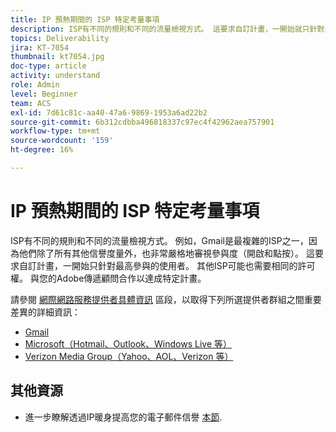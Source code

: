 ```yaml
---
title: IP 預熱期間的 ISP 特定考量事項
description: ISP有不同的規則和不同的流量檢視方式。 這要求自訂計畫，一開始就只針對最高參與的使用者。
topics: Deliverability
jira: KT-7054
thumbnail: kt7054.jpg
doc-type: article
activity: understand
role: Admin
level: Beginner
team: ACS
exl-id: 7d61c81c-aa40-47a6-9869-1953a6ad22b2
source-git-commit: 6b312cdbba496818337c97ec4f42962aea757901
workflow-type: tm+mt
source-wordcount: '159'
ht-degree: 16%

---
```


# IP 預熱期間的 ISP 特定考量事項

ISP有不同的規則和不同的流量檢視方式。 例如，Gmail是最複雜的ISP之一，因為他們除了所有其他信譽度量外，也非常嚴格地審視參與度（開啟和點按）。 這要求自訂計畫，一開始只針對最高參與的使用者。 其他ISP可能也需要相同的許可權。 與您的Adobe傳遞顧問合作以達成特定計畫。

請參閱 [網際網路服務提供者具體資訊](/help/internet-service-provider-specifics/overview.md) 區段，以取得下列所選提供者群組之間重要差異的詳細資訊：

* [Gmail](/help/internet-service-provider-specifics/gmail.md)
* [Microsoft（Hotmail、Outlook、Windows Live 等）](/help/internet-service-provider-specifics/microsoft.md)
* [Verizon Media Group（Yahoo、AOL、Verizon 等）](/help/internet-service-provider-specifics/verizon-media-group.md)

## 其他資源

* 進一步瞭解透過IP暖身提高您的電子郵件信譽 [本節](/help/additional-resources/increase-reputation-with-ip-warming.md).
